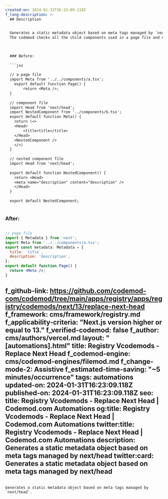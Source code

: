 ```yaml
---
created-on: 2024-01-31T16:23:09.118Z
f_long-description: >-
  ## Description
  

  Generates a static metadata object based on meta tags managed by `next/head`.
  The codemod checks all the child components used in a page file and extracts all the meta tags defined within the `<Head>` component. Such tags are then moved to the very page file alongside the dependencies of the tags.
  

  
  ### Before:
  
  ```jsx
  
  // a page file
  import Meta from '../../components/a.tsx';
  	export default function Page() {
  		return <Meta />;
  }
  
  // component file
  import Head from 'next/head';
  import NestedComponent from '../components/b.tsx';
  export default function Meta() {
  	return (<>
  	<Head>
  		<title>title</title>
  	</Head>
  	<NestedComponent />
  	</>)
  }
  
  // nested component file
  import Head from 'next/head';
  
  export default function NestedComponent() {
  	return <Head>
  	<meta name="description" content="description" />
  	</Head>
  }
  
  export default NestedComponent;
  
  ```
  
  ### After:
  
  ```jsx
  
  // page file
  import { Metadata } from 'next';
  import Meta from '../../components/a.tsx';
  export const metadata: Metadata = {
  	title: `title`,
  	description: 'description',
  };
  export default function Page() {
  	return <Meta />;
  }
  
  ```
f_github-link: https://github.com/codemod-com/codemod/tree/main/apps/registry/apps/registry/codemods/next/13/replace-next-head
f_framework: cms/framework/registry.md
f_applicability-criteria: "Next.js version higher or equal to 13."
f_verified-codemod: false
f_author: cms/authors/vercel.md
layout: "[automations].html"
title: Registry Vcodemods - Replace Next Head
f_codemod-engine: cms/codemod-engines/filemod.md
f_change-mode-2: Assistive
f_estimated-time-saving: "~5 minutes/occurrence"
tags: automations
updated-on: 2024-01-31T16:23:09.118Z
published-on: 2024-01-31T16:23:09.118Z
seo:
  title: Registry Vcodemods - Replace Next Head | Codemod.com Automations
  og:title: Registry Vcodemods - Replace Next Head | Codemod.com Automations
  twitter:title: Registry Vcodemods - Replace Next Head | Codemod.com Automations
  description: Generates a static metadata object based on meta tags managed by next/head
  twitter:card: Generates a static metadata object based on meta tags managed by next/head
---
```

Generates a static metadata object based on meta tags managed by `next/head`.